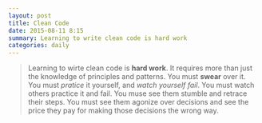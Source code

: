 ```yaml
---
layout: post
title: Clean Code
date: 2015-08-11 8:15
summary: Learning to write clean code is hard work
categories: daily
---
```


> Learning to wirte clean code is **hard work**. It requires more than just the knowledge of principles and patterns. You must **swear** over it. You must *pratice* it yourself, and *watch yourself fail*. You must watch others practice it and fail. You muse see them stumble and retrace their steps. You must see them agonize over decisions and see the price they pay for making those decisions the wrong way.